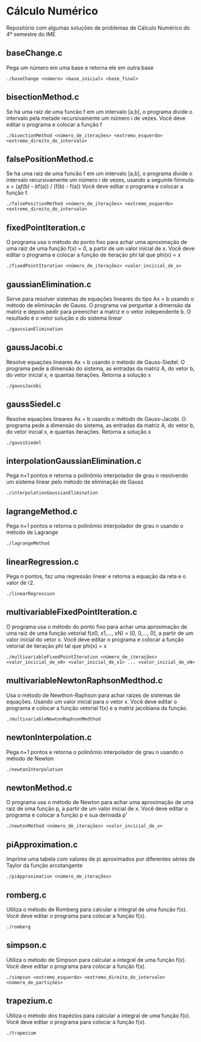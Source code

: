 # Cálculo Numérico

Repositório com algumas soluções de problemas de Cálculo Numérico do 4º semestre do IME

## baseChange.c
Pega um número em uma base e retorna ele em outra base
```
./baseChange <número> <base_inicial> <base_final>
```

## bisectionMethod.c
Se há uma raiz de uma funcão f em um intervalo [a,b], o programa divide o intervalo pela metade recursivamente um número i de vezes. Você deve editar o programa e colocar a função f
```
./bisectionMethod <número_de_iterações> <extremo_esquerdo> <extremo_direito_do_intervalo>
```

## falsePositionMethod.c
Se há uma raiz de uma funcão f em um intervalo [a,b], o programa divide o intervalo recursivamente um número i de vezes, usando a seguinte fórmula:
x = (a*f(b) - b*f(a)) / (f(b) - f(a))
Você deve editar o programa e colocar a função f.
```
./falsePositionMethod <número_de_iterações> <extremo_esquerdo> <extremo_direito_do_intervalo>

```
## fixedPointIteration.c
O programa usa o método do ponto fixo para achar uma aproximação de uma raiz de uma função f(x) = 0, a partir de um valor inicial de x. Você deve editar o programa e colocar a função de iteração phi tal que phi(x) = x
```
./fixedPointIteration <número_de_iterações> <valor_incicial_de_x>
```

## gaussianElimination.c
Serve para resolver sistemas de equações lineares do tipo Ax = b usando o método de eliminação de Gauss. O programa vai perguntar a dimensão da matriz e depois pedir para preencher a matriz e o vetor independente b. O resultado é o vetor solução x do sistema linear
```
./gaussianElimination
```

## gaussJacobi.c
Resolve equações lineares Ax = b usando o método de Gauss-Siedel. O programa pede a dimensão do sistema, as entradas da matriz A, do vetor b, do vetor inicial x, e quantas iterações. Retorna a solução x
```
./gaussJacobi
```

## gaussSiedel.c
Resolve equações lineares Ax = b usando o método de Gauss-Jacobi. O programa pede a dimensão do sistema, as entradas da matriz A, do vetor b, do vetor inicial x, e quantas iterações. Retorna a solução x
```
./gaussSiedel
```

## interpolationGaussianElimination.c
Pega n+1 pontos e retorna o polinômio interpolador de grau n resolvendo um sistema linear pelo método de eliminação de Gauss
```
./interpolationGaussianElimination
```

## lagrangeMethod.c
Pega n+1 pontos e retorna o polinômio interpolador de grau n usando o método de Lagrange
```
./lagrangeMethod
```

## linearRegression.c
Pega n pontos, faz uma regressão linear e retorna a equação da reta e o valor de r2.
```
./linearRegression
```

## multivariableFixedPointIteration.c
O programa usa o método do ponto fixo para achar uma aproximação de uma raiz de uma função vetorial f(x0, x1,..., xN) = [0, 0,..., 0], a partir de um valor inicial do vetor x. Você deve editar o programa e colocar a função vetorial de iteração phi tal que phi(x) = x
```
./multivariableFixedPointIteration <número_de_iterações> <valor_incicial_de_x0> <valor_inicial_de_x1> ... <valor_inicial_de_xN>
```

## multivariableNewtonRaphsonMedthod.c
Usa o método de Newthon-Raphson para achar raízes de sistemas de equações. Usando um valor inicial para o vetor x. Você deve editar o programa e colocar a função vetorial f(x) e a matriz jacobiana da função.
```
./multivariableNewtonRaphsonMedthod
```

## newtonInterpolation.c
Pega n+1 pontos e retorna o polinômio interpolador de grau n usando o método de Newton
```
./newtonInterpolation
```
## newtonMethod.c
O programa usa o método de Newton para achar uma aproximação de uma raiz de uma função p, a partir de um valor inicial de x. Você deve editar o programa e colocar a função p e sua derivada p'
```
./newtonMethod <número_de_iterações> <valor_incicial_de_x>
```

## piApproximation.c
Imprime uma tabela com valores de pi aproximados por diferentes séries de Taylor da função arcotangente
```
./piApproximation <número_de_iterações>
```

## romberg.c
Utiliza o método de Romberg para calcular a integral de uma função f(x). Você deve editar o programa para colocar a função f(x).
```
./romberg

```

## simpson.c
Utiliza o método de Simpson para calcular a integral de uma função f(x). Você deve editar o programa para colocar a função f(x).
```
./simpson <extremo_esquerdo> <extremo_direito_do_intervalo> <número_de_partições>

```

## trapezium.c
Utiliza o método dos trapézios para calcular a integral de uma função f(x). Você deve editar o programa para colocar a função f(x).
```
./trapezium
```
